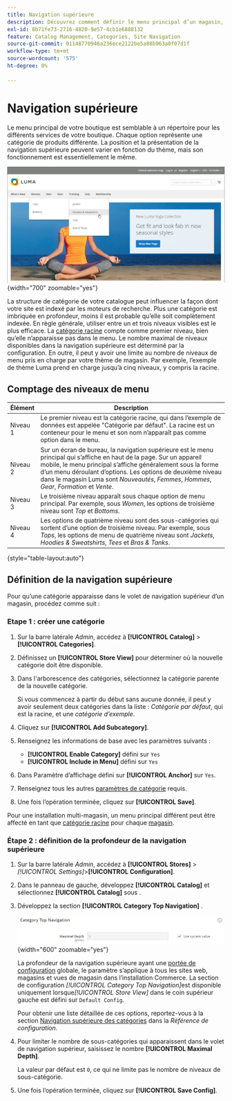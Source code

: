```yaml
---
title: Navigation supérieure
description: Découvrez comment définir le menu principal d’un magasin, qui fonctionne comme un répertoire pour les différents services.
exl-id: 8b71fe73-2716-4820-9e57-4cb1e6888132
feature: Catalog Management, Categories, Site Navigation
source-git-commit: 01148770946a236ece2122be5a88b963a0f07d1f
workflow-type: tm+mt
source-wordcount: '575'
ht-degree: 0%

---
```


# Navigation supérieure

Le menu principal de votre boutique est semblable à un répertoire pour les différents services de votre boutique. Chaque option représente une catégorie de produits différente. La position et la présentation de la navigation supérieure peuvent varier en fonction du thème, mais son fonctionnement est essentiellement le même.

![Navigation supérieure](./assets/storefront-top-navigation.png){width="700" zoomable="yes"}

La structure de catégorie de votre catalogue peut influencer la façon dont votre site est indexé par les moteurs de recherche. Plus une catégorie est imbriquée en profondeur, moins il est probable qu’elle soit complètement indexée. En règle générale, utiliser entre un et trois niveaux visibles est le plus efficace. La [catégorie racine](category-root.md) compte comme premier niveau, bien qu’elle n’apparaisse pas dans le menu. Le nombre maximal de niveaux disponibles dans la navigation supérieure est déterminé par la configuration. En outre, il peut y avoir une limite au nombre de niveaux de menu pris en charge par votre thème de magasin. Par exemple, l’exemple de thème Luma prend en charge jusqu’à cinq niveaux, y compris la racine.

## Comptage des niveaux de menu

| Élément | Description |
|--- |--- |
| Niveau 1 | Le premier niveau est la catégorie racine, qui dans l’exemple de données est appelée &quot;Catégorie par défaut&quot;. La racine est un conteneur pour le menu et son nom n’apparaît pas comme option dans le menu. |
| Niveau 2 | Sur un écran de bureau, la navigation supérieure est le menu principal qui s’affiche en haut de la page. Sur un appareil mobile, le menu principal s’affiche généralement sous la forme d’un menu déroulant d’options. Les options de deuxième niveau dans le magasin Luma sont _Nouveautés_, _Femmes_, _Hommes_, _Gear_, _Formation_ et _Vente_. |
| Niveau 3 | Le troisième niveau apparaît sous chaque option de menu principal. Par exemple, sous _Women_, les options de troisième niveau sont _Top_ et _Bottoms_. |
| Niveau 4 | Les options de quatrième niveau sont des sous-catégories qui sortent d’une option de troisième niveau. Par exemple, sous _Tops_, les options de menu de quatrième niveau sont _Jackets_, _Hoodies &amp; Sweatshirts_, _Tees_ et _Bras &amp; Tanks_. |

{style="table-layout:auto"}

## Définition de la navigation supérieure

Pour qu’une catégorie apparaisse dans le volet de navigation supérieur d’un magasin, procédez comme suit :

### Etape 1 : créer une catégorie

1. Sur la barre latérale _Admin_, accédez à **[!UICONTROL Catalog]** > **[!UICONTROL Categories]**.

1. Définissez un **[!UICONTROL Store View]** pour déterminer où la nouvelle catégorie doit être disponible.

1. Dans l&#39;arborescence des catégories, sélectionnez la catégorie parente de la nouvelle catégorie.

   Si vous commencez à partir du début sans aucune donnée, il peut y avoir seulement deux catégories dans la liste : _Catégorie par défaut_, qui est la racine, et une _catégorie d’exemple_.

1. Cliquez sur **[!UICONTROL Add Subcategory]**.

1. Renseignez les informations de base avec les paramètres suivants :

   - **[!UICONTROL Enable Category]** défini sur `Yes`
   - **[!UICONTROL Include in Menu]** défini sur `Yes`

1. Dans Paramètre d’affichage défini sur **[!UICONTROL Anchor]** sur `Yes`.

1. Renseignez tous les autres [paramètres de catégorie](category-create.md) requis.

1. Une fois l’opération terminée, cliquez sur **[!UICONTROL Save]**.

Pour une installation multi-magasin, un menu principal différent peut être affecté en tant que [catégorie racine](category-root.md) pour chaque [magasin](../stores-purchase/stores.md#add-stores).

### Étape 2 : définition de la profondeur de la navigation supérieure

1. Sur la barre latérale _Admin_, accédez à **[!UICONTROL Stores]** > _[!UICONTROL Settings]_>**[!UICONTROL Configuration]**.

1. Dans le panneau de gauche, développez **[!UICONTROL Catalog]** et sélectionnez **[!UICONTROL Catalog]** sous .

1. Développez la section **[!UICONTROL Category Top Navigation]** .

   ![Navigation supérieure des catégories](../configuration-reference/catalog/assets/catalog-category-top-navigation.png){width="600" zoomable="yes"}

   La profondeur de la navigation supérieure ayant une [portée de configuration](../getting-started/websites-stores-views.md#scope-settings) globale, le paramètre s’applique à tous les sites web, magasins et vues de magasin dans l’installation Commerce. La section de configuration _[!UICONTROL Category Top Navigation]_&#x200B;est disponible uniquement lorsque&#x200B;_[!UICONTROL Store View]_ dans le coin supérieur gauche est défini sur `Default Config`.

   Pour obtenir une liste détaillée de ces options, reportez-vous à la section [Navigation supérieure des catégories](../configuration-reference/catalog/catalog.md#layered-navigation) dans la _Référence de configuration_.

1. Pour limiter le nombre de sous-catégories qui apparaissent dans le volet de navigation supérieur, saisissez le nombre **[!UICONTROL Maximal Depth]**.

   La valeur par défaut est `0`, ce qui ne limite pas le nombre de niveaux de sous-catégorie.

1. Une fois l’opération terminée, cliquez sur **[!UICONTROL Save Config]**.

